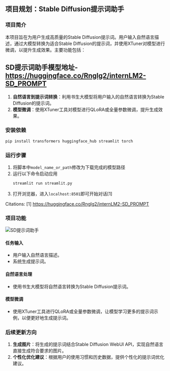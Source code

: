 ## 项目规划：Stable Diffusion提示词助手

### 项目简介
本项目旨在为用户生成高质量的Stable Diffusion提示词。用户输入自然语言描述，通过大模型转换为适合Stable Diffusion的提示词，并使用XTuner对模型进行微调，以提升生成效果。主要功能包括：
## SD提示词助手模型地址-https://huggingface.co/Rnglg2/internLM2-SD_PROMPT
1. **自然语言到提示词转换**：利用书生大模型将用户输入的自然语言转换为Stable Diffusion的提示词。
2. **模型微调**：使用XTuner工具对模型进行QLoRA或全量参数微调，提升生成效果。
   
### 安装依赖
```bash
pip install transformers huggingface_hub streamlit torch
```

### 运行步骤
1. 将脚本中`model_name_or_path`修改为下载完成的模型路径
2. 运行以下命令启动应用
   ```bash
   streamlit run streamlit.py
   ```
3. 打开浏览器，进入`localhost:8501`即可开始对话[1]

Citations:
[1] https://huggingface.co/Rnglg2/internLM2-SD_PROMPT


### 项目功能
![SD提示词助手](https://github.com/user-attachments/assets/9ab08cdf-eaea-439e-be4e-10c8cbb95756)

#### 任务输入
- 用户输入自然语言描述。
- 系统生成提示词。

#### 自然语言处理
- 使用书生大模型将自然语言转换为Stable Diffusion提示词。

#### 模型微调
- 使用XTuner工具进行QLoRA或全量参数微调，让模型学习更多的提示词示例，以便更好地生成提示词。

### 后续更新方向
1. **生成图片**：将生成的提示词结合Stable Diffusion WebUI API，实现自然语言直接生成符合要求的图片。
2. **个性化优化建议**：根据用户的使用习惯和历史数据，提供个性化的提示词优化建议。
